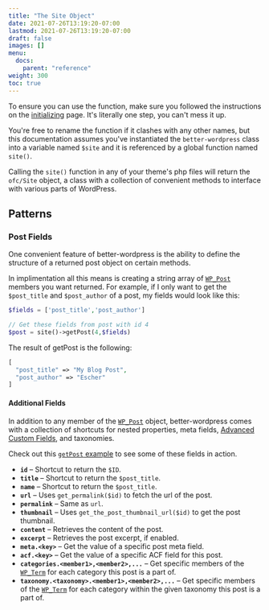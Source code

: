 ```yaml
---
title: "The Site Object"
date: 2021-07-26T13:19:20-07:00
lastmod: 2021-07-26T13:19:20-07:00
draft: false
images: []
menu:
  docs:
    parent: "reference"
weight: 300
toc: true
---
```


To ensure you can use the function, make sure you followed the instructions on the [initializing](../../getting-started/initializing) page. It's literally one step, you can't mess it up.

You're free to rename the function if it clashes with any other names, but this documentation assumes you've instantiated the `better-wordpress` class into a variable named `$site` and it is referenced by a global function named `site()`.

Calling the `site()` function in any of your theme's php files will return the `ofc/Site` object, a class with a collection of convenient methods to interface with various parts of WordPress.

## Patterns

### Post Fields

One convenient feature of better-wordpress is the ability to define the structure of a returned post object on certain methods.

In implimentation all this means is creating a string array of [`WP_Post`](https://developer.wordpress.org/reference/classes/wp_post/) members you want returned. For example, if I only want to get the `$post_title` and `$post_author` of a post, my fields would look like this:

```php
$fields = ['post_title','post_author']

// Get these fields from post with id 4
$post = site()->getPost(4,$fields)
```

The result of getPost is the following:

```php
[
  "post_title" => "My Blog Post",
  "post_author" => "Escher"
]
```

#### Additional Fields

In addition to any member of the [`WP_Post`](https://developer.wordpress.org/reference/classes/wp_post/) object, better-wordpress comes with a collection of shortcuts for nested properties, meta fields, [Advanced Custom Fields](https://www.advancedcustomfields.com/), and taxonomies. 

Check out this [`getPost` example](../getpost#with-fields) to see some of these fields in action.



- __`id`__ – Shortcut to return the `$ID`.
- __`title`__ – Shortcut to return the `$post_title`.
- __`name`__ – Shortcut to return the `$post_title`.
- __`url`__ – Uses `get_permalink($id)` to fetch the url of the post.
- __`permalink`__ – Same as `url`.
- __`thumbnail`__ – Uses `get_the_post_thumbnail_url($id)` to get the post thumbnail.
- __`content`__ – Retrieves the content of the post.
- __`excerpt`__ – Retrieves the post excerpt, if enabled.
- __`meta.<key>`__ – Get the value of a specific post meta field.
- __`acf.<key>`__ – Get the value of a specific ACF field for this post.
- __`categories.<member1>,<member2>,...`__ – Get specific members of the [`WP_Term`](https://developer.wordpress.org/reference/classes/wp_term) for each category this post is a part of.
- __`taxonomy.<taxonomy>.<member1>,<member2>,...`__ – Get specific members of the [`WP_Term`](https://developer.wordpress.org/reference/classes/wp_term) for each category within the given taxonomy this post is a part of.
